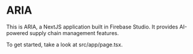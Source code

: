 
# ARIA

This is ARIA, a NextJS application built in Firebase Studio. It provides AI-powered supply chain management features.

To get started, take a look at src/app/page.tsx.

